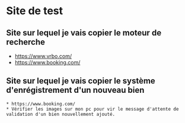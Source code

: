 # Site de test


## Site sur lequel je vais copier le moteur de recherche
   
   * https://www.vrbo.com/
   * https://www.booking.com/
## Site sur lequel je vais copier le système d'enrégistrement d'un nouveau bien
    
    * https://www.booking.com/
    * Vérifier les images sur mon pc pour vir le message d'attente de validation d'un bien nouvellement ajouté.
